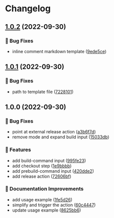 # Changelog

## [1.0.2](https://github.com/agrc/firebase-website-deploy-composite-action/compare/v1.0.1...v1.0.2) (2022-09-30)


### 🐛 Bug Fixes

* inline comment markdown template ([9ede5ce](https://github.com/agrc/firebase-website-deploy-composite-action/commit/9ede5ce4c2af2f5749a50a4681f98f33fe7b1f3c))

## [1.0.1](https://github.com/agrc/firebase-website-deploy-composite-action/compare/v1.0.0...v1.0.1) (2022-09-30)


### 🐛 Bug Fixes

* path to template file ([7228101](https://github.com/agrc/firebase-website-deploy-composite-action/commit/7228101156a687c925392bc04eac138cc6b5f19c))

## 1.0.0 (2022-09-30)


### 🐛 Bug Fixes

* point at external release action ([a3b6f7d](https://github.com/agrc/firebase-website-deploy-composite-action/commit/a3b6f7d364e613044bab79da9019e2651f46e9e2))
* remove mode and expand build input ([15033db](https://github.com/agrc/firebase-website-deploy-composite-action/commit/15033dba835d89df8dc259b236cd949e23112689))


### 🚀 Features

* add build-command input ([995fe23](https://github.com/agrc/firebase-website-deploy-composite-action/commit/995fe2361e552bb086ee8944294f2c216aa50d1d))
* add checkout step ([1e9bbbb](https://github.com/agrc/firebase-website-deploy-composite-action/commit/1e9bbbbb306394294c94c3ad2431b5d68da105cd))
* add prebuild-command input ([420dde2](https://github.com/agrc/firebase-website-deploy-composite-action/commit/420dde23597877ead0a502a30e764f17aca97189))
* add release action ([72606bf](https://github.com/agrc/firebase-website-deploy-composite-action/commit/72606bf57289ac1699b55cba70ea00184e1106e4))


### 📖 Documentation Improvements

* add usage example ([1fe5d26](https://github.com/agrc/firebase-website-deploy-composite-action/commit/1fe5d26eccade6d024706e8998f137e5708eec44))
* simplify and trigger the action ([60c4447](https://github.com/agrc/firebase-website-deploy-composite-action/commit/60c44472cf7695b428e50b838761cce0817ec23a))
* update usage example ([8625bb6](https://github.com/agrc/firebase-website-deploy-composite-action/commit/8625bb615133accb02794f8f3ce17a66c2c91b47))
